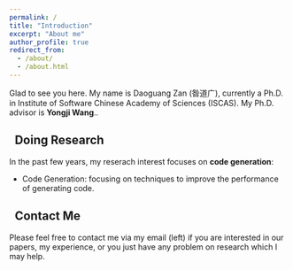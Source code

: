 ```yaml
---
permalink: /
title: "Introduction"
excerpt: "About me"
author_profile: true
redirect_from: 
  - /about/
  - /about.html
---
```


Glad to see you here. My name is Daoguang Zan (昝道广), currently a Ph.D. in Institute of Software Chinese Academy of Sciences (ISCAS). My Ph.D. advisor is **Yongji Wang**..

## <i class="fas fa-graduation-cap"></i>&nbsp;&nbsp;Doing Research

In the past few years, my reserach interest focuses on **code generation**:
* Code Generation: focusing on techniques to improve the performance of generating code.

## <i class="fa fa-ft fa-anchor"></i>&nbsp;&nbsp;Contact Me

Please feel free to contact me via my email (left) if you are interested in our papers, my experience, or you just have any problem on research which I may help.

<script type="text/javascript" id="clustrmaps" src="//cdn.clustrmaps.com/map_v2.js?cl=ffffff&w=200&t=tt&d=ttkJZYV_JYWsZaLTPSNNB_KpBVL7-FpSVOfSmz5CsC8&co=2d78ad&cmo=3acc3a&cmn=ff5353&ct=ffffff"></script>

